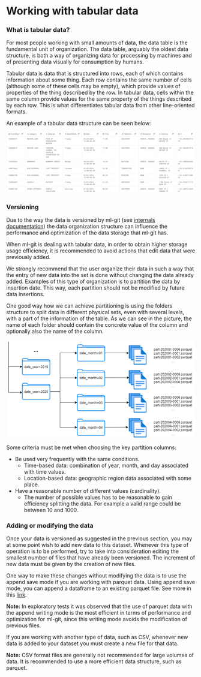 # Working with tabular data #


### <a name="what-is-tabular-data"> What is tabular data? </a> ###

For most people working with small amounts of data, the data table is the fundamental unit of organization.
The data table, arguably the oldest data structure, is both a way of organizing data for processing by machines and of presenting data visually for consumption by humans.

Tabular data is data that is structured into rows, each of which contains information about some thing. 
Each row contains the same number of cells (although some of these cells may be empty), which provide values of properties of the thing described by the row. 
In tabular data, cells within the same column provide values for the same property of the things described by each row. This is what differentiates tabular data from other line-oriented formats.

An example of a tabular data structure can be seen below:

![tabular_data_example](tabular_data.png)


### <a name="versioning-tabular-data"> Versioning </a> ###

Due to the way the data is versioned by ml-git (see [internals documentation](../mlgit_internals.md)) the data organization structure can influence the performance and optimization of the data storage that ml-git has.

When ml-git is dealing with tabular data, in order to obtain higher storage usage efficiency, it is recommended to avoid actions that edit data that were previously added.​

We strongly recommend that the user organize their data in such a way that the entry of new data into the set is done without changing the data already added. Examples of this type of organization is to partition the data by insertion date. This way, each partition should not be modified by future data insertions.​

One good way how we can achieve partitioning is using the folders structure to split data in different physical sets, even with several levels, 
with a part of the information of the table. As we can see in the picture, the name of each folder should contain the concrete value of the column 
and optionally also the name of the column.

![tabular_data_example](partioned_data.png)

Some criteria must be met when choosing the key partition columns:

- Be used very frequently with the same conditions.
    - Time-based data: combination of year, month, and day associated with time values.
    - Location-based data: geographic region data associated with some place.
- Have a reasonable number of different values (cardinality).
    - The number of possible values has to be reasonable to gain efficiency splitting the data. For example a valid range could be between 10 and 1000.
    

### <a name="editing-tabular-data"> Adding or modifying the data </a> ###

Once your data is versioned as suggested in the previous section, you may at some point wish to add new data to this dataset. 
Whenever this type of operation is to be performed, try to take into consideration editing the smallest number of files that have already been versioned.
The increment of new data must be given by the creation of new files.

One way to make these changes without modifying the data is to use the append save mode if you are working with parquet data.
Using append save mode, you can append a dataframe to an existing parquet file. See more in this [link](https://spark.apache.org/docs/1.4.0/api/java/org/apache/spark/sql/SaveMode.html).

**Note:** 
In exploratory tests it was observed that the use of parquet data with the append writing mode is the most efficient in terms of performance and optimization for ml-git, since this writing mode avoids the modification of previous files.

If you are working with another type of data, such as CSV, whenever new data is added to your dataset you must create a new file for that data.

**Note:**
CSV format files are generally not recommended for large volumes of data. It is recommended to use a more efficient data structure, such as parquet. 
